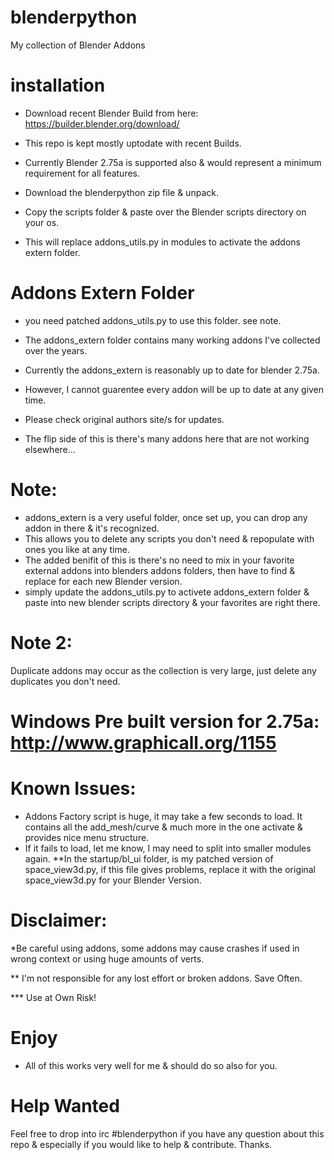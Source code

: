 blenderpython
=============

My collection of Blender Addons

installation 
============

* Download recent Blender Build from here: https://builder.blender.org/download/
* This repo is kept mostly uptodate with recent Builds.
* Currently Blender 2.75a is supported also & would represent a minimum requirement for all features.

* Download the blenderpython zip file & unpack.
* Copy the scripts folder & paste over the Blender scripts directory on your os.
* This will replace addons_utils.py in modules to activate the addons extern folder.

Addons Extern Folder
====================
* you need patched addons_utils.py to use this folder. see note.

* The addons_extern folder contains many working addons I've collected over the years.
* Currently the addons_extern is reasonably up to date for blender 2.75a.
* However, I cannot guarentee every addon will be up to date at any given time.
* Please check original authors site/s for updates.
* The flip side of this is there's many addons here that are not working elsewhere...

Note: 
====================
* addons_extern is a very useful folder, once set up, you can drop any addon in there & it's recognized.
* This allows you to delete any scripts you don't need & repopulate with ones you like at any time.
* The added benifit of this is there's no need to mix in your favorite external addons into blenders addons folders, 
then have to find & replace for each new Blender version. 
* simply update the addons_utils.py to activete addons_extern folder & paste into new blender scripts directory & your favorites are right there.

Note 2:
=====================

Duplicate addons may occur as the collection is very large, just delete any duplicates you don't need.

Windows Pre built version for 2.75a: http://www.graphicall.org/1155
===================

Known Issues:
===================
* Addons Factory script is huge, it may take a few seconds to load. 
It contains all the add_mesh/curve & much more in the one activate & provides nice menu structure.
* If it fails to load, let me know, I may need to split into smaller modules again.
**In the startup/bl_ui folder, is my patched version of space_view3d.py, if this file gives problems,
replace it with the original space_view3d.py for your Blender Version.

Disclaimer:
==================
*Be careful using addons, some addons may cause crashes if used in wrong context or using huge amounts of verts.

** I'm not responsible for any lost effort or broken addons. Save Often.

*** Use at Own Risk!

Enjoy
=======
* All of this works very well for me & should do so also for you.


Help Wanted
===========

Feel free to drop into irc #blenderpython if you have any question about this repo & especially if you would like to help & contribute.
Thanks.